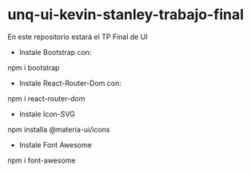 # unq-ui-kevin-stanley-trabajo-final
En este repositorio estará el TP Final de UI

* Instale Bootstrap con:

npm i bootstrap

* Instale React-Router-Dom con:

npm i react-router-dom

* Instale Icon-SVG

npm installa @materia-ui/icons

* Instale Font Awesome

npm i font-awesome